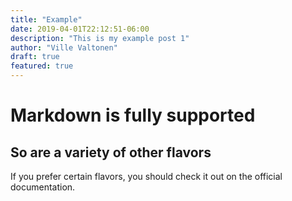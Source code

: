 ```yaml
---
title: "Example"
date: 2019-04-01T22:12:51-06:00
description: "This is my example post 1"
author: "Ville Valtonen"
draft: true
featured: true
---
```


# Markdown is fully supported

## So are a variety of other flavors

If you prefer certain flavors, you should check it
out on the official documentation.
